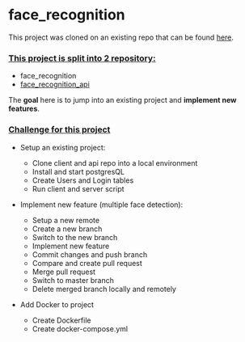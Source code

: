 # face_recognition

This project was cloned on an existing repo that can be found [here](https://github.com/aneagoie/smart-brain).

### <u>This project is split into 2 repository:</u>

- face_recognition
- [face_recognition_api](https://github.com/michaelbretagne/face_recognition_api)

The **goal** here is to jump into an existing project and **implement new features**.

### <u>Challenge for this project</u>

- Setup an existing project:

  - Clone client and api repo into a local environment
  - Install and start postgresQL
  - Create Users and Login tables
  - Run client and server script

- Implement new feature (multiple face detection):

  - Setup a new remote
  - Create a new branch
  - Switch to the new branch
  - Implement new feature
  - Commit changes and push branch
  - Compare and create pull request
  - Merge pull request
  - Switch to master branch
  - Delete merged branch locally and remotely

- Add Docker to project
  - Create Dockerfile
  - Create docker-compose.yml
